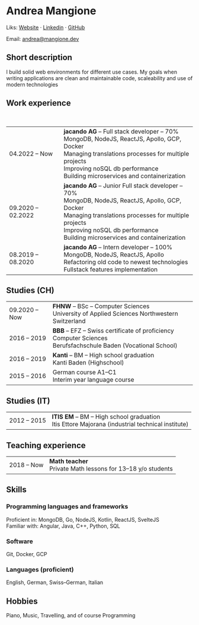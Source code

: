 # Andrea Mangione

Liks: [Website](andrea.mangione.dev) · [Linkedin](https://www.linkedin.com/in/andrea-mangione-592902156/)
· [GitHub](https://github.com/MangioneAndrea)

Email: [andrea@mangione.dev](mailto:andrea@mangione.dev)

## Short description

I build solid web environments for different use cases. My goals when writing applications are clean and maintainable
code, scaleability and use of modern technologies

## Work experience

<table>
    <tr>
    <td>
04.2022 – Now
</td>
<td><b>jacando AG</b> – Full stack developer – 70% <br/>
MongoDB, NodeJS, ReactJS, Apollo, GCP, Docker <br/>
Managing translations processes for multiple projects <br/>
Improving noSQL db performance <br/>
Building microservices and containerization</td>
</tr>
    <tr>
    <td>
09.2020 – 02.2022
</td>
<td><b>jacando AG</b> – Junior Full stack developer – 70% <br/>
MongoDB, NodeJS, ReactJS, Apollo, GCP, Docker <br/>
Managing translations processes for multiple projects <br/>
Improving noSQL db performance <br/>
Building microservices and containerization</td>
</tr>   <tr><td>
08.2019 – 08.2020
</td>
<td><b>jacando AG</b> – Intern developer – 100% <br/>
MongoDB, NodeJS, ReactJS, Apollo <br/>
Refactoring old code to newest technologies <br/>
Fullstack features implementation</td> <br/>
</tr>
</table>

## Studies (CH)

<table>
    <tr>
    <td>
09.2020 – Now
</td>
<td>
<b>FHNW</b> – BSc – Computer Sciences   <br/>
University of Applied Sciences Northwestern Switzerland
</td>
</tr>
    <tr>
    <td>
2016 – 2019
</td>
<td>
<b>BBB</b> – EFZ – Swiss certificate of proficiency Computer Sciences   <br/>
Berufsfachschule Baden (Vocational School)
</td>
</tr>
    <tr>
    <td>
2016 – 2019
</td>
<td>
<b>Kanti</b> – BM – High school graduation   <br/>
Kanti Baden (Highschool)
</td>
</tr>
    <tr>
    <td>
2015 – 2016
</td>
<td>
German course A1–C1   <br/>
Interim year language course
</td>
</tr>
</table>

## Studies (IT)

<table>
    <tr>
    <td>
2012 – 2015
</td>
<td>
<b>ITIS EM</b> – BM – High school graduation   <br/>
Itis Ettore Majorana (industrial technical institute)
</td>
</tr>
</table>

## Teaching experience

<table>
    <tr>
    <td>
2018 – Now
</td>
<td>
<b>Math teacher</b> <br/> Private Math lessons for 13–18 y/o students
</td>
</tr>
</table>

## Skills

### Programming languages and frameworks

Proficient in: MongoDB, Go, NodeJS, Kotlin, ReactJS, SvelteJS <br/>
Familiar with: Angular, Java, C++, Python, SQL

### Software

Git, Docker, GCP

### Languages (proficient)

English, German, Swiss–German, Italian

## Hobbies

Piano, Music, Travelling, and of course Programming

